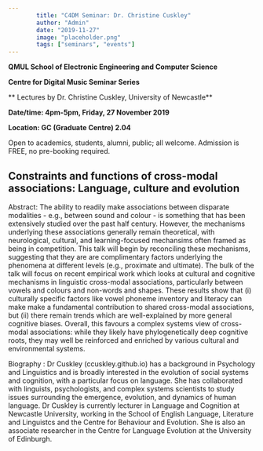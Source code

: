 ```yaml
---
        title: "C4DM Seminar: Dr. Christine Cuskley"
        author: "Admin"
        date: "2019-11-27"
        image: "placeholder.png"
        tags: ["seminars", "events"]
---
```


**QMUL School of Electronic Engineering and Computer Science**

**Centre for Digital Music Seminar Series**

** Lectures by Dr. Christine Cuskley, University of Newcastle**

**Date/time: 4pm-5pm, Friday, 27 November 2019**

**Location: GC (Graduate Centre) 2.04**

Open to academics, students, alumni, public; all welcome. 
Admission is FREE, no pre-booking required.

## Constraints and functions of cross-modal associations: Language, culture and evolution ##

Abstract: 
The ability to readily make associations between disparate modalities - e.g., between sound and colour - is 
something that has been extensively studied over the past half century. However, the mechanisms underlying 
these associations generally remain theoretical, with neurological, cultural, and learning-focused mechansims 
often framed as being in competition.  This talk will begin by reconciling these mechanisms, suggesting that 
they are are complimentary factors underlying the phenomena at different levels (e.g., proximate and ultimate). 
The bulk of the talk will focus on recent empirical work which looks at cultural and cognitive mechanisms in 
linguistic cross-modal associations, particularly between vowels and colours and non-words and shapes. These 
results show that (i) culturally specific factors like vowel phoneme inventory and literacy can make make a 
fundamental contribution to shared cross-modal associations, but (ii) there remain trends which are well-explained 
by more general cognitive biases. Overall, this favours a complex systems view of cross-modal associations: 
while they likely have phylogenetically deep cognitive roots, they may well be reinforced and enriched by various 
cultural and environmental systems.


Biography : 
Dr Cuskley (ccuskley.github.io) has a background in Psychology and Linguistics and is broadly interested in 
the evolution of social systems and cognition, with a particular focus on language. She has collaborated 
with linguists, psychologists, and complex systems scientists to study issues surrounding the emergence, 
evolution, and dynamics of human language. Dr Cuskley is currently lecturer in Language and Cognition at 
Newcastle University, working in the School of English Language, Literature and Linguistcs and the Centre 
for Behaviour and Evolution. She is also an associate researcher in the Centre for Language Evolution at 
the University of Edinburgh.
